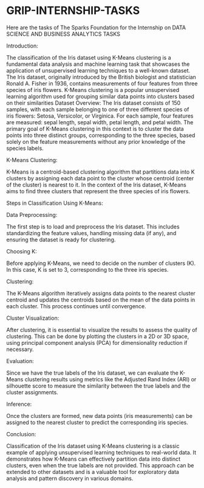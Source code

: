 # GRIP-INTERNSHIP-TASKS
Here are the tasks of The Sparks Foundation for the Internship on DATA SCIENCE AND BUSINESS ANALYTICS TASKS 


Introduction:

The classification of the Iris dataset using K-Means clustering is a fundamental data analysis and machine learning task that showcases the application of unsupervised learning techniques to a well-known dataset. The Iris dataset, originally introduced by the British biologist and statistician Ronald A. Fisher in 1936, contains measurements of four features from three species of iris flowers. K-Means clustering is a popular unsupervised learning algorithm used for grouping similar data points into clusters based on their similarities
Dataset Overview:
The Iris dataset consists of 150 samples, with each sample belonging to one of three different species of iris flowers: Setosa, Versicolor, or Virginica. For each sample, four features are measured: sepal length, sepal width, petal length, and petal width. The primary goal of K-Means clustering in this context is to cluster the data points into three distinct groups, corresponding to the three species, based solely on the feature measurements without any prior knowledge of the species labels.

K-Means Clustering:

K-Means is a centroid-based clustering algorithm that partitions data into K clusters by assigning each data point to the cluster whose centroid (center of the cluster) is nearest to it. In the context of the Iris dataset, K-Means aims to find three clusters that represent the three species of iris flowers.

Steps in Classification Using K-Means:

Data Preprocessing:

The first step is to load and preprocess the Iris dataset. This includes standardizing the feature values, handling missing data (if any), and ensuring the dataset is ready for clustering.

Choosing K:

Before applying K-Means, we need to decide on the number of clusters (K). In this case, K is set to 3, corresponding to the three iris species.

Clustering: 

The K-Means algorithm iteratively assigns data points to the nearest cluster centroid and updates the centroids based on the mean of the data points in each cluster. This process continues until convergence.

Cluster Visualization:

After clustering, it is essential to visualize the results to assess the quality of clustering. This can be done by plotting the clusters in a 2D or 3D space, using principal component analysis (PCA) for dimensionality reduction if necessary.

Evaluation: 

Since we have the true labels of the Iris dataset, we can evaluate the K-Means clustering results using metrics like the Adjusted Rand Index (ARI) or silhouette score to measure the similarity between the true labels and the cluster assignments.

Inference: 

Once the clusters are formed, new data points (iris measurements) can be assigned to the nearest cluster to predict the corresponding iris species.

Conclusion:

Classification of the Iris dataset using K-Means clustering is a classic example of applying unsupervised learning techniques to real-world data. It demonstrates how K-Means can effectively partition data into distinct clusters, even when the true labels are not provided. This approach can be extended to other datasets and is a valuable tool for exploratory data analysis and pattern discovery in various domains.




